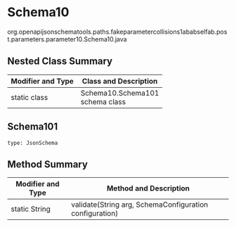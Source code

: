 # Schema10
org.openapijsonschematools.paths.fakeparametercollisions1ababselfab.post.parameters.parameter10.Schema10.java

## Nested Class Summary
| Modifier and Type | Class and Description |
| ----------------- | ---------------------- |
| static class | Schema10.Schema101<br> schema class |

## Schema101
```
type: JsonSchema
```

## Method Summary
| Modifier and Type | Method and Description |
| ----------------- | ---------------------- |
| static String | validate(String arg, SchemaConfiguration configuration) |
